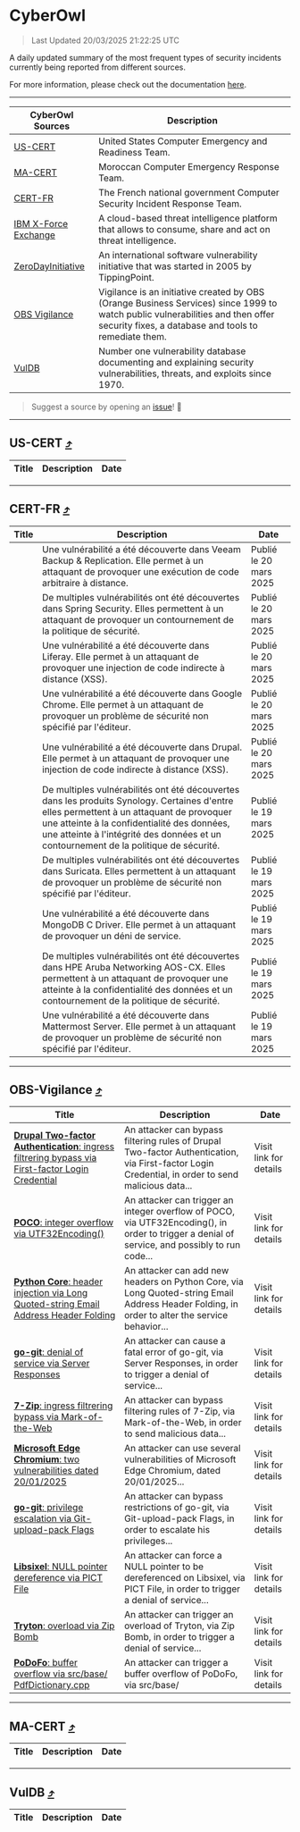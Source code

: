 
 <div id='top'></div>

# CyberOwl

 > Last Updated 20/03/2025 21:22:25 UTC
 
 A daily updated summary of the most frequent types of security incidents currently being reported from different sources.
 
 For more information, please check out the documentation [here](./docs/README.md).
 
 ---
 |CyberOwl Sources|Description|
 |---|---|
 |[US-CERT](#us-cert-arrow_heading_up)|United States Computer Emergency and Readiness Team.|
 |[MA-CERT](#ma-cert-arrow_heading_up)|Moroccan Computer Emergency Response Team.|
 |[CERT-FR](#cert-fr-arrow_heading_up)|The French national government Computer Security Incident Response Team.|
 |[IBM X-Force Exchange](#ibmcloud-arrow_heading_up)|A cloud-based threat intelligence platform that allows to consume, share and act on threat intelligence.|
 |[ZeroDayInitiative](#zerodayinitiative-arrow_heading_up)|An international software vulnerability initiative that was started in 2005 by TippingPoint.|
 |[OBS Vigilance](#obs-vigilance-arrow_heading_up)|Vigilance is an initiative created by OBS (Orange Business Services) since 1999 to watch public vulnerabilities and then offer security fixes, a database and tools to remediate them.|
 |[VulDB](#vuldb-arrow_heading_up)|Number one vulnerability database documenting and explaining security vulnerabilities, threats, and exploits since 1970.|
 
 > Suggest a source by opening an [issue](https://github.com/karimhabush/cyberowl/issues)! :raised_hands:
 ---

## US-CERT [:arrow_heading_up:](#cyberowl)

 |Title|Description|Date|
 |---|---|---|
 
 ---

## CERT-FR [:arrow_heading_up:](#cyberowl)

 |Title|Description|Date|
 |---|---|---|
 |[](https://www.cert.ssi.gouv.fr/avis/CERTFR-2025-AVI-0229/)|Une vulnérabilité a été découverte dans Veeam Backup & Replication. Elle permet à un attaquant de provoquer une exécution de code arbitraire à distance.|Publié le 20 mars 2025|
 |[](https://www.cert.ssi.gouv.fr/avis/CERTFR-2025-AVI-0228/)|De multiples vulnérabilités ont été découvertes dans Spring Security. Elles permettent à un attaquant de provoquer un contournement de la politique de sécurité.|Publié le 20 mars 2025|
 |[](https://www.cert.ssi.gouv.fr/avis/CERTFR-2025-AVI-0227/)|Une vulnérabilité a été découverte dans Liferay. Elle permet à un attaquant de provoquer une injection de code indirecte à distance (XSS).|Publié le 20 mars 2025|
 |[](https://www.cert.ssi.gouv.fr/avis/CERTFR-2025-AVI-0226/)|Une vulnérabilité a été découverte dans Google Chrome. Elle permet à un attaquant de provoquer un problème de sécurité non spécifié par l'éditeur.|Publié le 20 mars 2025|
 |[](https://www.cert.ssi.gouv.fr/avis/CERTFR-2025-AVI-0225/)|Une vulnérabilité a été découverte dans Drupal. Elle permet à un attaquant de provoquer une injection de code indirecte à distance (XSS).|Publié le 20 mars 2025|
 |[](https://www.cert.ssi.gouv.fr/avis/CERTFR-2025-AVI-0224/)|De multiples vulnérabilités ont été découvertes dans les produits Synology. Certaines d'entre elles permettent à un attaquant de provoquer une atteinte à la confidentialité des données, une atteinte à l'intégrité des données et un contournement de la politique de sécurité.|Publié le 19 mars 2025|
 |[](https://www.cert.ssi.gouv.fr/avis/CERTFR-2025-AVI-0223/)|De multiples vulnérabilités ont été découvertes dans Suricata. Elles permettent à un attaquant de provoquer un problème de sécurité non spécifié par l'éditeur.|Publié le 19 mars 2025|
 |[](https://www.cert.ssi.gouv.fr/avis/CERTFR-2025-AVI-0222/)|Une vulnérabilité a été découverte dans MongoDB C Driver. Elle permet à un attaquant de provoquer un déni de service.|Publié le 19 mars 2025|
 |[](https://www.cert.ssi.gouv.fr/avis/CERTFR-2025-AVI-0221/)|De multiples vulnérabilités ont été découvertes dans HPE Aruba Networking AOS-CX. Elles permettent à un attaquant de provoquer une atteinte à la confidentialité des données et un contournement de la politique de sécurité.|Publié le 19 mars 2025|
 |[](https://www.cert.ssi.gouv.fr/avis/CERTFR-2025-AVI-0220/)|Une vulnérabilité a été découverte dans Mattermost Server. Elle permet à un attaquant de provoquer un problème de sécurité non spécifié par l'éditeur.|Publié le 19 mars 2025|
 
 ---

## OBS-Vigilance [:arrow_heading_up:](#cyberowl)

 |Title|Description|Date|
 |---|---|---|
 |[<a href="https://vigilance.fr/vulnerability/Drupal-Two-factor-Authentication-ingress-filtrering-bypass-via-First-factor-Login-Credential-46532" class="noirorange"><b>Drupal Two-factor Authentication</b>: ingress filtrering bypass via First-factor Login Credential</a>](https://vigilance.fr/vulnerability/Drupal-Two-factor-Authentication-ingress-filtrering-bypass-via-First-factor-Login-Credential-46532)|An attacker can bypass filtering rules of Drupal Two-factor Authentication, via First-factor Login Credential, in order to send malicious data...|Visit link for details|
 |[<a href="https://vigilance.fr/vulnerability/POCO-integer-overflow-via-UTF32Encoding-46136" class="noirorange"><b>POCO</b>: integer overflow via UTF32Encoding()</a>](https://vigilance.fr/vulnerability/POCO-integer-overflow-via-UTF32Encoding-46136)|An attacker can trigger an integer overflow of POCO, via UTF32Encoding(), in order to trigger a denial of service, and possibly to run code...|Visit link for details|
 |[<a href="https://vigilance.fr/vulnerability/Python-Core-header-injection-via-Long-Quoted-string-Email-Address-Header-Folding-46135" class="noirorange"><b>Python Core</b>: header injection via Long Quoted-string Email Address Header Folding</a>](https://vigilance.fr/vulnerability/Python-Core-header-injection-via-Long-Quoted-string-Email-Address-Header-Folding-46135)|An attacker can add new headers on Python Core, via Long Quoted-string Email Address Header Folding, in order to alter the service behavior...|Visit link for details|
 |[<a href="https://vigilance.fr/vulnerability/go-git-denial-of-service-via-Server-Responses-46134" class="noirorange"><b>go-git</b>: denial of service via Server Responses</a>](https://vigilance.fr/vulnerability/go-git-denial-of-service-via-Server-Responses-46134)|An attacker can cause a fatal error of go-git, via Server Responses, in order to trigger a denial of service...|Visit link for details|
 |[<a href="https://vigilance.fr/vulnerability/7-Zip-ingress-filtrering-bypass-via-Mark-of-the-Web-46133" class="noirorange"><b>7-Zip</b>: ingress filtrering bypass via Mark-of-the-Web</a>](https://vigilance.fr/vulnerability/7-Zip-ingress-filtrering-bypass-via-Mark-of-the-Web-46133)|An attacker can bypass filtering rules of 7-Zip, via Mark-of-the-Web, in order to send malicious data...|Visit link for details|
 |[<a href="https://vigilance.fr/vulnerability/Microsoft-Edge-Chromium-two-vulnerabilities-dated-20-01-2025-46132" class="noirorange"><b>Microsoft Edge Chromium</b>: two vulnerabilities dated 20/01/2025</a>](https://vigilance.fr/vulnerability/Microsoft-Edge-Chromium-two-vulnerabilities-dated-20-01-2025-46132)|An attacker can use several vulnerabilities of Microsoft Edge Chromium, dated 20/01/2025...|Visit link for details|
 |[<a href="https://vigilance.fr/vulnerability/go-git-privilege-escalation-via-Git-upload-pack-Flags-46131" class="noirorange"><b>go-git</b>: privilege escalation via Git-upload-pack Flags</a>](https://vigilance.fr/vulnerability/go-git-privilege-escalation-via-Git-upload-pack-Flags-46131)|An attacker can bypass restrictions of go-git, via Git-upload-pack Flags, in order to escalate his privileges...|Visit link for details|
 |[<a href="https://vigilance.fr/vulnerability/Libsixel-NULL-pointer-dereference-via-PICT-File-46130" class="noirorange"><b>Libsixel</b>: NULL pointer dereference via PICT File</a>](https://vigilance.fr/vulnerability/Libsixel-NULL-pointer-dereference-via-PICT-File-46130)|An attacker can force a NULL pointer to be dereferenced on Libsixel, via PICT File, in order to trigger a denial of service...|Visit link for details|
 |[<a href="https://vigilance.fr/vulnerability/Tryton-overload-via-Zip-Bomb-46129" class="noirorange"><b>Tryton</b>: overload via Zip Bomb</a>](https://vigilance.fr/vulnerability/Tryton-overload-via-Zip-Bomb-46129)|An attacker can trigger an overload of Tryton, via Zip Bomb, in order to trigger a denial of service...|Visit link for details|
 |[<a href="https://vigilance.fr/vulnerability/PoDoFo-buffer-overflow-via-src-base-PdfDictionary-cpp-46126" class="noirorange"><b>PoDoFo</b>: buffer overflow via src/base/<wbr>PdfDictionary.cpp</wbr></a>](https://vigilance.fr/vulnerability/PoDoFo-buffer-overflow-via-src-base-PdfDictionary-cpp-46126)|An attacker can trigger a buffer overflow of PoDoFo, via src/base/|Visit link for details|
 
 ---

## MA-CERT [:arrow_heading_up:](#cyberowl)

 |Title|Description|Date|
 |---|---|---|
 
 ---

## VulDB [:arrow_heading_up:](#cyberowl)

 |Title|Description|Date|
 |---|---|---|
 